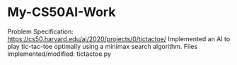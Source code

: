 # My-CS50AI-Work
Problem Specification: https://cs50.harvard.edu/ai/2020/projects/0/tictactoe/
Implemented an AI to play tic-tac-toe optimally using a minimax search algorithm.
Files implemented/modified: tictactoe.py
